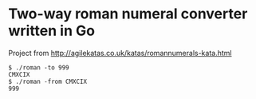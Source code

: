 # Two-way roman numeral converter written in Go

Project from http://agilekatas.co.uk/katas/romannumerals-kata.html

```
$ ./roman -to 999
CMXCIX
$ ./roman -from CMXCIX
999
```
